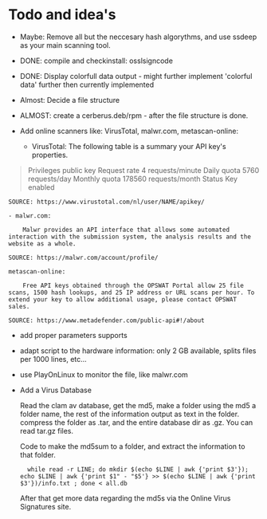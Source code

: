# Todo and idea's


- Maybe: Remove all but the neccesary hash algorythms, and use ssdeep as your main scanning tool.
- DONE:	compile and checkinstall: osslsigncode
- DONE:	Display colorfull data output - might further implement 'colorful data' further then currently implemented

- Almost: Decide a file structure
- ALMOST: create a cerberus.deb/rpm - after the file structure is done.

- Add online scanners like: VirusTotal, malwr.com, metascan-online:


	 - VirusTotal:  The following table is a summary your API key's properties. 

> Privileges 		public key
> Request rate	4 requests/minute
> Daily quota		5760 requests/day
> Monthly quota	178560 requests/month
> Status 			Key enabled

	SOURCE: https://www.virustotal.com/nl/user/NAME/apikey/

	- malwr.com:

		Malwr provides an API interface that allows some automated interaction with the submission system, the analysis results and the website as a whole.

	SOURCE: https://malwr.com/account/profile/

	metascan-online:

		Free API keys obtained through the OPSWAT Portal allow 25 file scans, 1500 hash lookups, and 25 IP address or URL scans per hour. To extend your key to allow additional usage, please contact OPSWAT sales.

	SOURCE: https://www.metadefender.com/public-api#!/about


- add proper parameters supports
- adapt script to the hardware information: only 2 GB available, splits files per 1000 lines, etc...
- use PlayOnLinux to monitor the file, like malwr.com
- Add a Virus Database

	Read the clam av database, get the md5, make a folder using the md5 a folder name, the rest of the information output as text in the folder. 
	compress the folder as .tar, and the entire database dir as .gz. You can read tar.gz files. 

	Code to make the md5sum to a folder, and extract the information to that folder.

		while read -r LINE; do mkdir $(echo $LINE | awk {'print $3'}); echo $LINE | awk {'print $1" - "$5'} >> $(echo $LINE | awk {'print $3'})/info.txt ; done < all.db

	After that get more data regarding the md5s via the Online Virus Signatures site.
